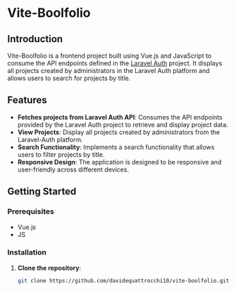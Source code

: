 # Vite-Boolfolio

## Introduction

Vite-Boolfolio is a frontend project built using Vue.js and JavaScript to consume the API endpoints defined in the [Laravel Auth](https://github.com/davidequattrocchi10/laravel-auth) project. It displays all projects created by administrators in the Laravel Auth platform and allows users to search for projects by title.

## Features
- **Fetches projects from Laravel Auth API**: Consumes the API endpoints provided by the Laravel Auth project to retrieve and display project data.
- **View Projects**: Display all projects created by administrators from the Laravel-Auth platform.
- **Search Functionality**:  Implements a search functionality that allows users to filter projects by title.
- **Responsive Design**: The application is designed to be responsive and user-friendly across different devices.

## Getting Started

### Prerequisites

- Vue.js
- JS

### Installation

1. **Clone the repository**:
   ```sh
   git clone https://github.com/davidequattrocchi10/vite-boolfolio.git

